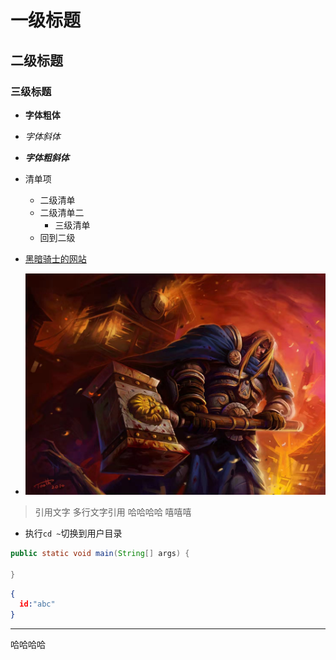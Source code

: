 # 一级标题

## 二级标题

### 三级标题

- **字体粗体**
- *字体斜体*
- ***字体粗斜体***

- 清单项
  - 二级清单
  - 二级清单二
    - 三级清单
  - 回到二级
- [黑暗骑士的网站](https://huhuiyu.top)
- ![一张图片啊](2019-3-javaScript/images/10.jpg)
  
> 引用文字
> 多行文字引用
哈哈哈哈
嘻嘻嘻

- 执行`cd ~`切换到用户目录

```java
public static void main(String[] args) {

}
```

```json
{
  id:"abc"
}
```

---

哈哈哈哈
